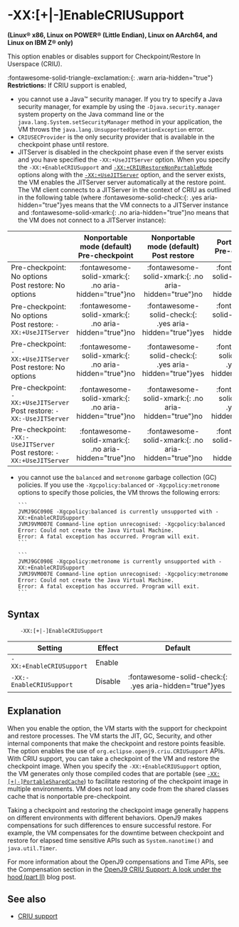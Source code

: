 <!--
* Copyright (c) 2017, 2023 IBM Corp. and others
*
* This program and the accompanying materials are made
* available under the terms of the Eclipse Public License 2.0
* which accompanies this distribution and is available at
* https://www.eclipse.org/legal/epl-2.0/ or the Apache
* License, Version 2.0 which accompanies this distribution and
* is available at https://www.apache.org/licenses/LICENSE-2.0.
*
* This Source Code may also be made available under the
* following Secondary Licenses when the conditions for such
* availability set forth in the Eclipse Public License, v. 2.0
* are satisfied: GNU General Public License, version 2 with
* the GNU Classpath Exception [1] and GNU General Public
* License, version 2 with the OpenJDK Assembly Exception [2].
*
* [1] https://www.gnu.org/software/classpath/license.html
* [2] https://openjdk.org/legal/assembly-exception.html
*
* SPDX-License-Identifier: EPL-2.0 OR Apache-2.0 OR GPL-2.0-only WITH Classpath-exception-2.0 OR GPL-2.0-only WITH OpenJDK-assembly-exception-1.0
-->

# -XX:\[+|-\]EnableCRIUSupport

**(Linux&reg; x86, Linux on POWER&reg; (Little Endian), Linux on AArch64, and Linux on IBM Z&reg; only)**

 This option enables or disables support for Checkpoint/Restore In Userspace (CRIU).

 :fontawesome-solid-triangle-exclamation:{: .warn aria-hidden="true"} **Restrictions:** If CRIU support is enabled,

- you cannot use a Java&trade; security manager. If you try to specify a Java security manager, for example by using the `-Djava.security.manager` system property on the Java command line or the `java.lang.System.setSecurityManager` method in your application, the VM throws the `java.lang.UnsupportedOperationException` error.
- `CRIUSECProvider` is the only security provider that is available in the checkpoint phase until restore.
- JITServer is disabled in the checkpoint phase even if the server exists and you have specified the `-XX:+UseJITServer` option. When you specify the `-XX:+EnableCRIUSupport` and [`-XX:+CRIURestoreNonPortableMode`](xxcriurestorenonportablemode.md) options along with the [`-XX:+UseJITServer`](xxusejitserver.md) option, and the server exists, the VM enables the JITServer server automatically at the restore point. The VM client connects to a JITServer in the context of CRIU as outlined in the following table (where :fontawesome-solid-check:{: .yes aria-hidden="true"}<span class="sr-only">yes</span> means that the VM connects to a JITServer instance and :fontawesome-solid-xmark:{: .no aria-hidden="true"}<span class="sr-only">no</span> means that the VM does not connect to a JITServer instance):

|                               | Nonportable mode (default) <br> Pre-checkpoint | Nonportable mode (default) <br> Post restore | Portable mode Pre-checkpoint | Portable mode Post restore|
|-------------------------------|:-----------------:|:------------------:|:-------------:|:-------------:|
| Pre-checkpoint: No options <br>Post restore: No options  | :fontawesome-solid-xmark:{: .no aria-hidden="true"}<span class="sr-only">no</span>    | :fontawesome-solid-xmark:{: .no aria-hidden="true"}<span class="sr-only">no</span>  | :fontawesome-solid-xmark:{: .no aria-hidden="true"}<span class="sr-only">no</span>  | :fontawesome-solid-xmark:{: .no aria-hidden="true"}<span class="sr-only">no</span>  |
| Pre-checkpoint: No options <br>Post restore: `-XX:+UseJITServer` | :fontawesome-solid-xmark:{: .no aria-hidden="true"}<span class="sr-only">no</span>    | :fontawesome-solid-check:{: .yes aria-hidden="true"}<span class="sr-only">yes</span>  |  :fontawesome-solid-xmark:{: .no aria-hidden="true"}<span class="sr-only">no</span>   | :fontawesome-solid-check:{: .yes aria-hidden="true"}<span class="sr-only">yes</span>    |
| Pre-checkpoint: `-XX:+UseJITServer`<br>Post restore: No options | :fontawesome-solid-xmark:{: .no aria-hidden="true"}<span class="sr-only">no</span>           | :fontawesome-solid-check:{: .yes aria-hidden="true"}<span class="sr-only">yes</span>  | :fontawesome-solid-check:{: .yes aria-hidden="true"}<span class="sr-only">yes</span>   |  :fontawesome-solid-check:{: .yes aria-hidden="true"}<span class="sr-only">yes</span>   |
| Pre-checkpoint: `-XX:+UseJITServer`<br>Post restore: `-XX:-UseJITServer` | :fontawesome-solid-xmark:{: .no aria-hidden="true"}<span class="sr-only">no</span>    | :fontawesome-solid-xmark:{: .no aria-hidden="true"}<span class="sr-only">no</span>  |  :fontawesome-solid-check:{: .yes aria-hidden="true"}<span class="sr-only">yes</span>   | :fontawesome-solid-xmark:{: .no aria-hidden="true"}<span class="sr-only">no</span>    |
| Pre-checkpoint: `-XX:-UseJITServer`<br>Post restore: `-XX:+UseJITServer` | :fontawesome-solid-xmark:{: .no aria-hidden="true"}<span class="sr-only">no</span>  | :fontawesome-solid-xmark:{: .no aria-hidden="true"}<span class="sr-only">no</span>  | :fontawesome-solid-xmark:{: .no aria-hidden="true"}<span class="sr-only">no</span>    | :fontawesome-solid-xmark:{: .no aria-hidden="true"}<span class="sr-only">no</span>    |

- you cannot use the `balanced` and `metronome` garbage collection (GC) policies. If you use the `-Xgcpolicy:balanced` or `-Xgcpolicy:metronome` options to specify those policies, the VM throws the following errors:

      ```
      JVMJ9GC090E -Xgcpolicy:balanced is currently unsupported with -XX:+EnableCRIUSupport
      JVMJ9VM007E Command-line option unrecognised: -Xgcpolicy:balanced
      Error: Could not create the Java Virtual Machine.
      Error: A fatal exception has occurred. Program will exit.
      ```

      ```
      JVMJ9GC090E -Xgcpolicy:metronome is currently unsupported with -XX:+EnableCRIUSupport
      JVMJ9VM007E Command-line option unrecognised: -Xgcpolicy:metronome
      Error: Could not create the Java Virtual Machine.
      Error: A fatal exception has occurred. Program will exit.
      ```

## Syntax

        -XX:[+|-]EnableCRIUSupport

| Setting               | Effect  | Default                                                                            |
|-----------------------|---------|:----------------------------------------------------------------------------------:|
| `-XX:+EnableCRIUSupport` | Enable  |                                                                                 |
| `-XX:-EnableCRIUSupport` | Disable | :fontawesome-solid-check:{: .yes aria-hidden="true"}<span class="sr-only">yes</span>  |


## Explanation

When you enable the option, the VM starts with the support for checkpoint and restore processes. The VM starts the JIT, GC, Security, and other internal components that make the checkpoint and restore points feasible. The option enables the use of `org.eclipse.openj9.criu.CRIUSupport` APIs. With CRIU support, you can take a checkpoint of the VM and restore the checkpoint image. When you specify the `-XX:+EnableCRIUSupport` option, the VM generates only those compiled codes that are portable (see [`-XX:[+|-]PortableSharedCache`](https://www.eclipse.org/openj9/docs/xxportablesharedcache/)) to facilitate restoring of the checkpoint image in multiple environments. VM does not load any code from the shared classes cache that is nonportable pre-checkpoint.

Taking a checkpoint and restoring the checkpoint image generally happens on different environments with different behaviors. OpenJ9 makes compensations for such differences to ensure successful restore. For example, the VM compensates for the downtime between checkpoint and restore for elapsed time sensitive APIs such as `System.nanotime()` and `java.util.Timer`.

For more information about the OpenJ9 compensations and Time APIs, see the Compensation section in the [OpenJ9 CRIU Support: A look under the hood (part II)](https://blog.openj9.org/2022/10/14/openj9-criu-support-a-look-under-the-hood-part-ii/) blog post.

## See also

- [CRIU support](criusupport.md)

<!-- ==== END OF TOPIC ==== xxenablecriusupport.md ==== -->
